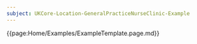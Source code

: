```yaml
---
subject: UKCore-Location-GeneralPracticeNurseClinic-Example
---
```

{{page:Home/Examples/ExampleTemplate.page.md}}